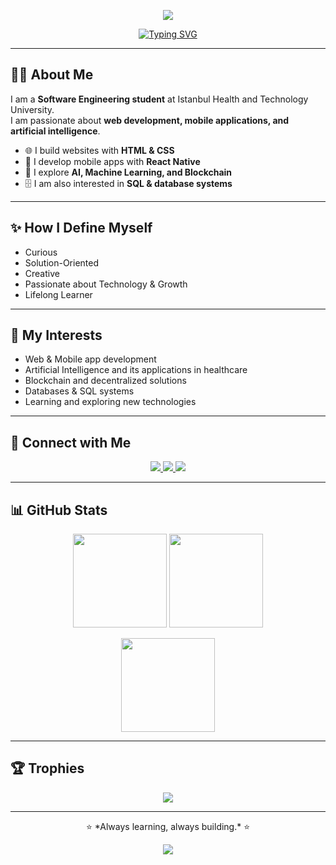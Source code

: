 <!-- Banner -->
<p align="center">
  <img src="https://capsule-render.vercel.app/api?type=waving&color=gradient&height=200&section=header&text=Nursen%20Akay&fontSize=50&fontAlignY=35&animation=twinkling" />
</p>

<!-- Typing SVG -->
<p align="center">
  <a href="https://git.io/typing-svg">
    <img src="https://readme-typing-svg.demolab.com?font=Fira+Code&pause=1000&center=true&vCenter=true&width=600&lines=Hello!+I'm+Nursen;Software+Engineering+Student;Web+Development+%7C+Mobile+Apps+%7C+AI;Always+Learning+%26+Building" alt="Typing SVG" />
  </a>
</p>

---

## 👩‍💻 About Me  
I am a **Software Engineering student** at Istanbul Health and Technology University.  
I am passionate about **web development, mobile applications, and artificial intelligence**.  

- 🌐 I build websites with **HTML & CSS**  
- 📱 I develop mobile apps with **React Native**  
- 🤖 I explore **AI, Machine Learning, and Blockchain**  
- 🗄️ I am also interested in **SQL & database systems**  

---

## ✨ How I Define Myself
- Curious  
- Solution-Oriented  
- Creative  
- Passionate about Technology & Growth  
- Lifelong Learner  

---

## 🎯 My Interests
- Web & Mobile app development  
- Artificial Intelligence and its applications in healthcare  
- Blockchain and decentralized solutions  
- Databases & SQL systems  
- Learning and exploring new technologies  

---

## 🔗 Connect with Me
<p align="center">
  <a href="https://www.linkedin.com/in/nursen-akay-470624204">
    <img src="https://img.shields.io/badge/LinkedIn-Profile-blue?style=for-the-badge&logo=linkedin" />
  </a>
  <a href="mailto:akay4061513@gmail.com">
    <img src="https://img.shields.io/badge/Gmail-Contact-red?style=for-the-badge&logo=gmail" />
  </a>
  <a href="https://royalguzellksalonu.netlify.app/">
    <img src="https://img.shields.io/badge/Portfolio-Website-green?style=for-the-badge&logo=google-chrome" />
  </a>
</p>

---

## 📊 GitHub Stats
<p align="center">
  <img src="https://github-readme-stats.vercel.app/api?username=nursen-akay73&show_icons=true&theme=radical" height="150"/>
  <img src="https://streak-stats.demolab.com?user=nursen-akay73&theme=radical" height="150"/>
</p>
<p align="center">
  <img src="https://github-readme-stats.vercel.app/api/top-langs/?username=nursen-akay73&layout=compact&theme=radical" height="150"/>
</p>

---

## 🏆 Trophies
<p align="center">
  <img src="https://github-profile-trophy.vercel.app/?username=nursen-akay73&theme=gruvbox&no-frame=true&margin-w=15" />
</p>

---

<p align="center">
  ⭐ *Always learning, always building.* ⭐
</p>

<!-- Footer -->
<p align="center">
  <img src="https://capsule-render.vercel.app/api?type=waving&color=gradient&height=120&section=footer" />
</p>
